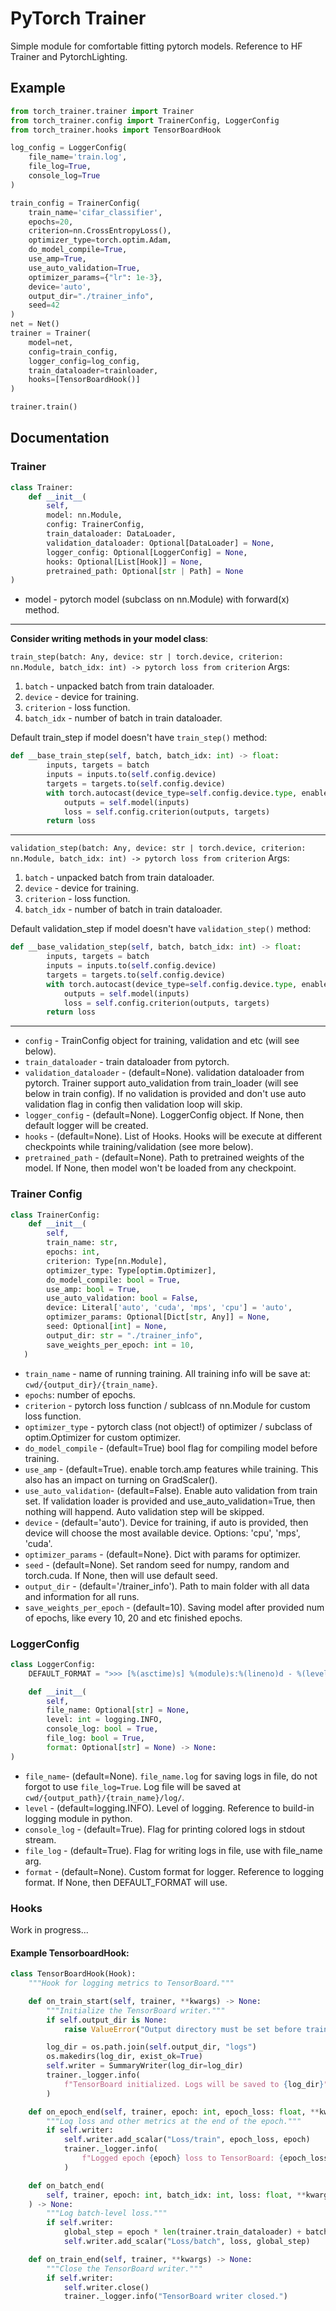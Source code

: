 # PyTorch Trainer

Simple module for comfortable fitting pytorch models. Reference to HF Trainer and PytorchLighting.

## Example
```py
from torch_trainer.trainer import Trainer
from torch_trainer.config import TrainerConfig, LoggerConfig
from torch_trainer.hooks import TensorBoardHook

log_config = LoggerConfig(
    file_name='train.log',
    file_log=True,
    console_log=True
)

train_config = TrainerConfig(
    train_name='cifar_classifier',
    epochs=20,
    criterion=nn.CrossEntropyLoss(),
    optimizer_type=torch.optim.Adam,
    do_model_compile=True,
    use_amp=True,
    use_auto_validation=True,
    optimizer_params={"lr": 1e-3},
    device='auto',
    output_dir="./trainer_info",
    seed=42
)
net = Net()
trainer = Trainer(
    model=net,
    config=train_config,
    logger_config=log_config,
    train_dataloader=trainloader,
    hooks=[TensorBoardHook()]
)

trainer.train()
```

## Documentation

### Trainer
```py
class Trainer:
    def __init__(
        self,
        model: nn.Module,
        config: TrainerConfig,
        train_dataloader: DataLoader,
        validation_dataloader: Optional[DataLoader] = None,
        logger_config: Optional[LoggerConfig] = None,
        hooks: Optional[List[Hook]] = None,
        pretrained_path: Optional[str | Path] = None
)
```
* model - pytorch model (subclass on nn.Module) with forward(x) method.

-----------------------------------------------------------------------------------------------
**Consider writing methods in your model class**:

```train_step(batch: Any, device: str | torch.device, criterion: nn.Module, batch_idx: int) -> pytorch loss from criterion```
Args:
1) ```batch``` - unpacked batch from train dataloader.
2) ```device``` - device for training.
3) ```criterion``` - loss function.
4) ```batch_idx``` - number of batch in train dataloader.

Default train_step if model doesn't have ```train_step()``` method:
```py
def __base_train_step(self, batch, batch_idx: int) -> float:
        inputs, targets = batch
        inputs = inputs.to(self.config.device)
        targets = targets.to(self.config.device)
        with torch.autocast(device_type=self.config.device.type, enabled=self.config.use_amp):
            outputs = self.model(inputs)
            loss = self.config.criterion(outputs, targets)
        return loss
```
-----------------------------------------------------------------------------------------------

```validation_step(batch: Any, device: str | torch.device, criterion: nn.Module, batch_idx: int) -> pytorch loss from criterion```
Args:
1) ```batch``` - unpacked batch from train dataloader.
2) ```device``` - device for training.
3) ```criterion``` - loss function.
4) ```batch_idx``` - number of batch in train dataloader.

Default validation_step if model doesn't have ```validation_step()``` method:
```py
def __base_validation_step(self, batch, batch_idx: int) -> float:
        inputs, targets = batch
        inputs = inputs.to(self.config.device)
        targets = targets.to(self.config.device)
        with torch.autocast(device_type=self.config.device.type, enabled=self.config.use_amp):
            outputs = self.model(inputs)
            loss = self.config.criterion(outputs, targets)
        return loss
```
-----------------------------------------------------------------------------------------------
* ```config``` - TrainConfig object for training, validation and etc (will see below).
* ```train_dataloader``` - train dataloader from pytorch.
* ```validation_dataloader``` - (default=None). validation dataloader from pytorch. Trainer support auto_validation from train_loader (will see below in train config).
If no validation is provided and don't use auto validation flag in config then validation loop will skip.
* ```logger_config``` - (default=None). LoggerConfig object. If None, then default logger will be created.
* ```hooks``` - (default=None). List of Hooks. Hooks will be execute at different checkpoints while training/validation (see more below).
* ```pretrained_path``` - (default=None). Path to pretrained weights of the model. If None, then model won't be loaded  from any checkpoint.
### Trainer Config
```py
class TrainerConfig:
    def __init__(
        self,
        train_name: str,
        epochs: int,
        criterion: Type[nn.Module],
        optimizer_type: Type[optim.Optimizer],
        do_model_compile: bool = True,
        use_amp: bool = True,
        use_auto_validation: bool = False,
        device: Literal['auto', 'cuda', 'mps', 'cpu'] = 'auto',
        optimizer_params: Optional[Dict[str, Any]] = None,
        seed: Optional[int] = None,
        output_dir: str = "./trainer_info",
        save_weights_per_epoch: int = 10,
   )
```
* ```train_name``` - name of running training. All training info will be save at: ```cwd/{output_dir}/{train_name}```.
* ```epochs```: number of epochs.
* ```criterion``` - pytorch loss function / sublcass of nn.Module for custom loss function.
* ```optimizer_type``` - pytorch class (not object!) of optimizer / subclass of optim.Optimizer for custom optimizer.
* ```do_model_compile``` - (default=True) bool flag for compiling model before training.
* ```use_amp``` - (default=True). enable torch.amp features while training. This also has an impact on turning on GradScaler().
* ```use_auto_validation```- (default=False). Enable auto validation from train set. If validation loader is provided and use_auto_validation=True, then nothing will happend. Auto validation step will be skipped.
* ```device``` - (default='auto'). Device for training, if auto is provided, then device will choose the most available device. Options: 'cpu', 'mps', 'cuda'.
*  ```optimizer_params``` - (default=None}. Dict with params for optimizer.
*  ```seed``` - (default=None). Set random seed for numpy, random and torch.cuda. If None, then will use default seed.
*  ```output_dir``` - (default='/trainer_info'). Path to main folder with all data and information for all runs.
*  ```save_weights_per_epoch``` - (default=10). Saving model after provided num of epochs, like every 10, 20 and etc finished epochs.
### LoggerConfig
```py
class LoggerConfig:
    DEFAULT_FORMAT = ">>> [%(asctime)s] %(module)s:%(lineno)d - %(levelname)s - %(message)s"

    def __init__(
        self,
        file_name: Optional[str] = None,
        level: int = logging.INFO,
        console_log: bool = True,
        file_log: bool = True,
        format: Optional[str] = None) -> None:
)
```
* ```file_name```- (default=None). ```file_name.log``` for saving logs in file, do not forgot to use ```file_log=True```. Log file will be saved at ```cwd/{output_path}/{train_name}/log/```.
* ```level``` - (default=logging.INFO). Level of logging. Reference to build-in logging module in python.
* ```console_log``` - (default=True). Flag for printing colored logs in stdout stream.
* ```file_log``` - (default=True). Flag for writing logs in file, use with file_name arg.
* ```format``` - (default=None). Custom format for logger. Reference to logging format. If None, then DEFAULT_FORMAT will use.

### Hooks

Work in progress...

#### Example TensorboardHook:
```py
class TensorBoardHook(Hook):
    """Hook for logging metrics to TensorBoard."""

    def on_train_start(self, trainer, **kwargs) -> None:
        """Initialize the TensorBoard writer."""
        if self.output_dir is None:
            raise ValueError("Output directory must be set before training starts.")

        log_dir = os.path.join(self.output_dir, "logs")
        os.makedirs(log_dir, exist_ok=True)
        self.writer = SummaryWriter(log_dir=log_dir)
        trainer._logger.info(
            f"TensorBoard initialized. Logs will be saved to {log_dir}"
        )

    def on_epoch_end(self, trainer, epoch: int, epoch_loss: float, **kwargs) -> None:
        """Log loss and other metrics at the end of the epoch."""
        if self.writer:
            self.writer.add_scalar("Loss/train", epoch_loss, epoch)
            trainer._logger.info(
                f"Logged epoch {epoch} loss to TensorBoard: {epoch_loss:.4f}"
            )

    def on_batch_end(
        self, trainer, epoch: int, batch_idx: int, loss: float, **kwargs
    ) -> None:
        """Log batch-level loss."""
        if self.writer:
            global_step = epoch * len(trainer.train_dataloader) + batch_idx
            self.writer.add_scalar("Loss/batch", loss, global_step)

    def on_train_end(self, trainer, **kwargs) -> None:
        """Close the TensorBoard writer."""
        if self.writer:
            self.writer.close()
            trainer._logger.info("TensorBoard writer closed.")
```
